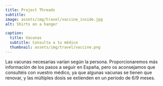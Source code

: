```yaml
---
title: Project Threads
subtitle: 
image: assets/img/travel/vaccine_inside.jpg
alt: Shirts on a hanger

caption:
  title: Vacunas
  subtitle: Consulta a tu médico
  thumbnail: assets/img/travel/vaccine.png
---
```


Las vacunas necesarias varían según la persona. Proporcionaremos más información de los pasos a seguir en España, pero os aconsejamos que consultéis con vuestro médico, ya que algunas vacunas se tienen que renovar, y las múltiples dosis se extienden en un periodo de 6/9 meses.